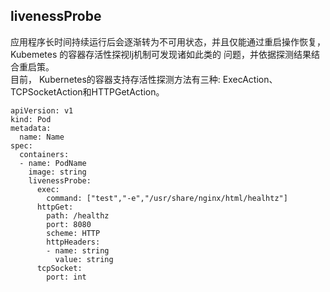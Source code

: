 ## livenessProbe

应用程序长时间持续运行后会逐渐转为不可用状态，并且仅能通过重启操作恢复，Kubemetes 的容器存活性探视lj机制可发现诸如此类的 问题，并依据探测结果结合重启策。  
目前， Kubernetes的容器支持存活性探测方法有三种: ExecAction、TCPSocketAction和HTTPGetAction。

```
apiVersion: v1
kind: Pod 
metadata:
  name: Name
spec:
  containers:
  - name: PodName
    image: string 
    livenessProbe:
      exec:
        command: ["test","-e","/usr/share/nginx/html/healhtz"]
      httpGet:
        path: /healthz 
        port: 8080 
        scheme: HTTP 
        httpHeaders:
        - name: string
          value: string 
      tcpSocket:
        port: int
```



